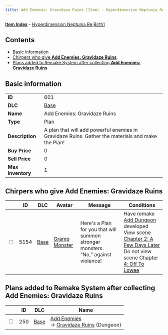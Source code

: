 ```yaml
---
title: Add Enemies: Gravidaze Ruins (Item) - Hyperdimension Neptunia Re;Birth1
---
```


[**Item Index**](/neptunia/rb1/item/index.html) - [Hyperdimension Neptunia Re;Birth1](/neptunia/rb1)

## Contents

- [Basic information](#basic-information)
- [Chirpers who give **Add Enemies: Gravidaze Ruins**](#chirpers-who-give-add-enemies-gravidaze-ruins)
- [Plans added to Remake System after collecting **Add Enemies: Gravidaze Ruins**](#plans-added-to-remake-system-after-collecting-add-enemies-gravidaze-ruins)

## Basic information

|   |   |
| -- | -- |
| **ID** | 601 |
| **DLC** | [Base](/neptunia/rb1/dlc/1-base.html) |
| **Name** | Add Enemies: Gravidaze Ruins |
| **Type** | Plan |
| **Description** | A plan that will add powerful enemies in Gravidaze Ruins. Gather the materials and make the Plan! |
| **Buy Price** | 0 |
| **Sell Price** | 0 |
| **Max inventory** | 1 |


## Chirpers who give **Add Enemies: Gravidaze Ruins**

|    | ID | DLC | Avatar | Message | Conditions |
| -- | -- | --- | ------ | ------- | ---------- |
| <input type="checkbox" id="rb1-chirper-event-1-5154" class="trackbox" /> | 5154 | [Base](/neptunia/rb1/dlc/1-base.html) | [Gramp Monster](/neptunia/rb1/undefined/1-243-gramp-monster.html) | Here's a Plan for you that will summon stronger monsters.<br />”No,”  against violence! | Have remake [Add Dungeon](/neptunia/rb1/remake/1-213-add-dungeon.html) developed<br />View scene [Chapter 2: A Few Days Later](/neptunia/rb1/scene/1-232-chapter-2-a-few-days-later.html)<br />Do not view scene [Chapter 4: Off To Lowee](/neptunia/rb1/scene/1-401-chapter-4-off-to-lowee.html) |


## Plans added to Remake System after collecting **Add Enemies: Gravidaze Ruins**

|    | ID | DLC | Name |
| -- | -- | --- | ---- |
| <input type="checkbox" id="rb1-remake-1-250" class="trackbox" /> | 250 | [Base](/neptunia/rb1/dlc/1-base.html) | [Add Enemies](/neptunia/rb1/remake/1-250-add-enemies.html)<br /> → [Gravidaze Ruins](/neptunia/rb1/dungeon/1-106-gravidaze-ruins.html) (Dungeon) |
